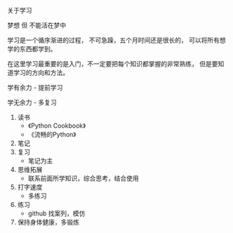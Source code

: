 关于学习



梦想 但 不能活在梦中

学习是一个循序渐进的过程， 不可急躁，五个月时间还是很长的， 可以将所有想学的东西都学到。

在这里学习最重要的是入门，不一定要把每个知识都掌握的非常熟练， 但是要知道学习的方向和方法。

学有余力 - 提前学习

学无余力 - 多复习

1.  读书
    -   《Python Cookbook》
    -   《流畅的Python》
2.  笔记
3.  复习
    -   笔记为主
4.  思维拓展
    -   联系前面所学知识，综合思考，结合使用
5.  打字速度
    -   多练习
6.  练习
    -   github 找案列，模仿
7.  保持身体健康，多锻炼